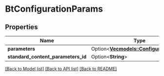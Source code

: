 # BtConfigurationParams

## Properties

Name | Type | Description | Notes
------------ | ------------- | ------------- | -------------
**parameters** | Option<[**Vec<models::ConfigurationEntry>**](ConfigurationEntry.md)> |  | [optional]
**standard_content_parameters_id** | Option<**String**> |  | [optional]

[[Back to Model list]](../README.md#documentation-for-models) [[Back to API list]](../README.md#documentation-for-api-endpoints) [[Back to README]](../README.md)


